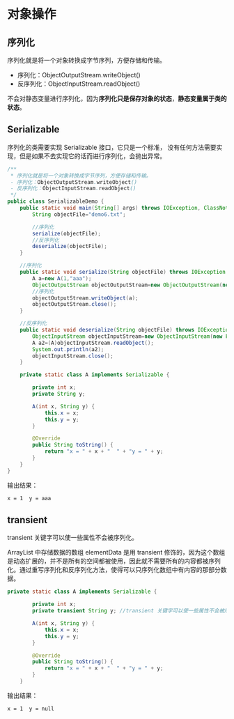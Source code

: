 # 对象操作

## 序列化

序列化就是将一个对象转换成字节序列，方便存储和传输。

- 序列化：ObjectOutputStream.writeObject()
- 反序列化：ObjectInputStream.readObject()

不会对静态变量进行序列化，因为**序列化只是保存对象的状态**，**静态变量属于类的状态**。

## Serializable

序列化的类需要实现 Serializable 接口，它只是一个标准，
没有任何方法需要实现，但是如果不去实现它的话而进行序列化，会抛出异常。

```java
/**
 * 序列化就是将一个对象转换成字节序列，方便存储和传输。
 - 序列化：ObjectOutputStream.writeObject()
 - 反序列化：ObjectInputStream.readObject()
 */
public class SerializableDemo {
    public static void main(String[] args) throws IOException, ClassNotFoundException {
        String objectFile="demo6.txt";

        //序列化
        serialize(objectFile);
        //反序列化
        deserialize(objectFile);
    }

    //序列化
    public static void serialize(String objectFile) throws IOException {
        A a=new A(1,"aaa");
        ObjectOutputStream objectOutputStream=new ObjectOutputStream(new FileOutputStream(objectFile));
        //序列化
        objectOutputStream.writeObject(a);
        objectOutputStream.close();
    }

    //反序列化
    public static void deserialize(String objectFile) throws IOException, ClassNotFoundException {
        ObjectInputStream objectInputStream=new ObjectInputStream(new FileInputStream(objectFile));
        A a2=(A)objectInputStream.readObject();
        System.out.println(a2);
        objectInputStream.close();
    }

    private static class A implements Serializable {

        private int x;
        private String y;

        A(int x, String y) {
            this.x = x;
            this.y = y;
        }

        @Override
        public String toString() {
            return "x = " + x + "  " + "y = " + y;
        }
    }
}
```
输出结果：
```html
x = 1  y = aaa
```

## transient

transient 关键字可以使一些属性不会被序列化。

ArrayList 中存储数据的数组 elementData 是用 transient 修饰的，因为这个数组是动态扩展的，并不是所有的空间都被使用，因此就不需要所有的内容都被序列化。通过重写序列化和反序列化方法，使得可以只序列化数组中有内容的那部分数据。

```java
private static class A implements Serializable {

        private int x;
        private transient String y; //transient 关键字可以使一些属性不会被序列化。

        A(int x, String y) {
            this.x = x;
            this.y = y;
        }

        @Override
        public String toString() {
            return "x = " + x + "  " + "y = " + y;
        }
    }
```
输出结果：
```html
x = 1  y = null
```